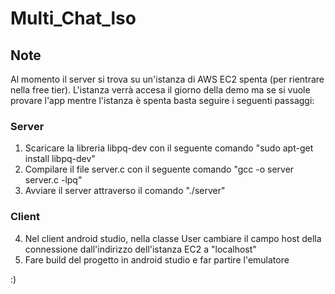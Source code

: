 # Multi_Chat_lso

## Note
Al momento il server si trova su un'istanza di AWS EC2 spenta (per rientrare nella free tier). L'istanza verrà accesa il giorno della demo ma se si vuole provare l'app mentre l'istanza è spenta basta seguire i seguenti passaggi:

### Server
1. Scaricare la libreria libpq-dev con il seguente comando "sudo apt-get install libpq-dev"
2. Compilare il file server.c con il seguente comando "gcc -o server server.c -lpq"
3. Avviare il server attraverso il comando "./server"

### Client
4. Nel client android studio, nella classe User cambiare il campo host della connessione dall'indirizzo dell'istanza EC2 a "localhost"
5. Fare build del progetto in android studio e far partire l'emulatore

:)
